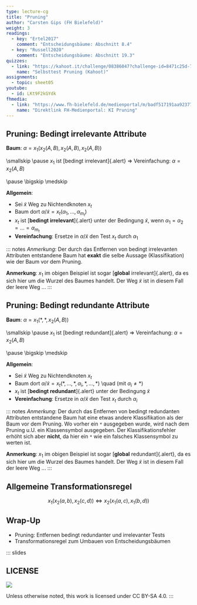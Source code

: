 ```yaml
---
type: lecture-cg
title: "Pruning"
author: "Carsten Gips (FH Bielefeld)"
weight: 3
readings:
  - key: "Ertel2017"
    comment: "Entscheidungsbäume: Abschnitt 8.4"
  - key: "Russell2020"
    comment: "Entscheidungsbäume: Abschnitt 19.3"
quizzes:
  - link: "https://kahoot.it/challenge/08386047?challenge-id=8471c25d-77c6-4c83-b473-6edcacfcb770_1636211083210"
    name: "Selbsttest Pruning (Kahoot)"
assignments:
  - topic: sheet05
youtube:
  - id: LKt9F2kGYdk
fhmedia:
  - link: "https://www.fh-bielefeld.de/medienportal/m/badf517191aa92377bf6ca9e63f90e8083d64de43f85b230b336cbf2b56e805d45063cf0974a6292ee39cf010aef11e87d3cf7ff9c9bd7e7c0a64f61128504e2"
    name: "Direktlink FH-Medienportal: KI Pruning"
---
```



## Pruning: Bedingt irrelevante Attribute

**Baum**: $\alpha = x_1(x_2(A, B),  x_2(A, B),  x_2(A, B))$

\smallskip
\pause
$x_1$ ist [bedingt irrelevant]{.alert}
=> Vereinfachung: $\alpha = x_2(A, B)$

\pause
\bigskip
\medskip

**Allgemein**:

*   Sei $\tilde{x}$ Weg zu Nichtendknoten $x_t$
*   Baum dort $\alpha/\tilde{x} = x_t(\alpha_1, \ldots, \alpha_{m_t})$
*   $x_t$ ist [**bedingt irrelevant**]{.alert} unter der Bedingung
    $\tilde{x}$, wenn $\alpha_1 = \alpha_2 = \ldots = \alpha_{m_t}$
*   **Vereinfachung**: Ersetze in $\alpha/\tilde{x}$ den Test $x_t$ durch $\alpha_1$

::: notes
*Anmerkung*:
Der durch das Entfernen von bedingt irrelevanten Attributen entstandene Baum
hat **exakt** die selbe Aussage (Klassifikation) wie der Baum vor dem Pruning.

**Anmerkung**:
$x_1$ im obigen Beispiel ist sogar [**global** irrelevant]{.alert}, da es sich hier
um die Wurzel des Baumes handelt. Der Weg $\tilde{x}$ ist in diesem Fall der leere
Weg ...
:::


## Pruning: Bedingt redundante Attribute

**Baum**: $\alpha = x_1(\ast,  \ast,  x_2(A, B))$

\smallskip
\pause
$x_1$ ist [bedingt redundant]{.alert}
=> Vereinfachung: $\alpha = x_2(A, B)$

\pause
\bigskip
\medskip

**Allgemein**:

*   Sei $\tilde{x}$ Weg zu Nichtendknoten $x_t$
*   Baum dort $\alpha/\tilde{x} = x_t(\ast, \ldots, \ast, \alpha_i, \ast, \ldots, \ast)$ \quad (mit $\alpha_i \neq \ast$)
*   $x_t$ ist [**bedingt redundant**]{.alert} unter der Bedingung $\tilde{x}$
*   **Vereinfachung**: Ersetze in $\alpha/\tilde{x}$ den Test $x_t$ durch $\alpha_i$

::: notes
*Anmerkung*:
Der durch das Entfernen von bedingt redundanten Attributen entstandene Baum
hat eine etwas andere Klassifikation als der Baum vor dem Pruning. Wo vorher
ein `*` ausgegeben wurde, wird nach dem Pruning u.U. ein Klassensymbol
ausgegeben. Der Klassifikationsfehler erhöht sich aber **nicht**, da hier ein
`*` wie ein falsches Klassensymbol zu werten ist.

**Anmerkung**:
$x_1$ im obigen Beispiel ist sogar [**global** redundant]{.alert}, da es sich
hier um die Wurzel des Baumes handelt. Der Weg $\tilde{x}$ ist in diesem Fall
der leere Weg ...
:::


## Allgemeine Transformationsregel

$$
    x_1(x_2(a, b),  x_2(c, d))  \Leftrightarrow  x_2(x_1(a, c),  x_1(b, d))
$$


## Wrap-Up

*   Pruning: Entfernen bedingt redundanter und irrelevanter Tests
*   Transformationsregel zum Umbauen von Entscheidungsbäumen






<!-- DO NOT REMOVE - THIS IS A LAST SLIDE TO INDICATE THE LICENSE AND POSSIBLE EXCEPTIONS (IMAGES, ...). -->
::: slides
## LICENSE
![](https://licensebuttons.net/l/by-sa/4.0/88x31.png)

Unless otherwise noted, this work is licensed under CC BY-SA 4.0.
:::
